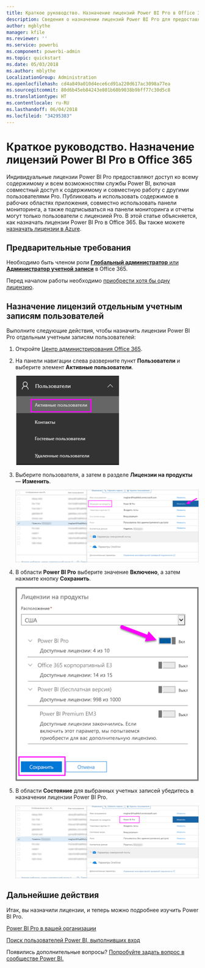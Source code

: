 ```yaml
---
title: Краткое руководство. Назначение лицензий Power BI Pro в Office 365
description: Сведения о назначении лицензий Power BI Pro для предоставления пользователям доступа ко всему содержимому и функциям службы Power BI.
author: mgblythe
manager: kfile
ms.reviewer: ''
ms.service: powerbi
ms.component: powerbi-admin
ms.topic: quickstart
ms.date: 05/03/2018
ms.author: mblythe
LocalizationGroup: Administration
ms.openlocfilehash: cd4a849a010d4ece6cd91a220d617ac3098a77ea
ms.sourcegitcommit: 80d6b45eb84243e801b60b9038b9bff77c30d5c8
ms.translationtype: HT
ms.contentlocale: ru-RU
ms.lasthandoff: 06/04/2018
ms.locfileid: "34295383"
---
```

# <a name="quickstart-assign-power-bi-pro-licenses-in-office-365"></a>Краткое руководство. Назначение лицензий Power BI Pro в Office 365

Индивидуальные лицензии Power BI Pro предоставляют доступ ко всему содержимому и всем возможностям службы Power BI, включая совместный доступ к содержимому и совместную работу с другими пользователями Pro. Публиковать и использовать содержимое в рабочих областях приложения, совместно использовать панели мониторинга, а также подписываться на панели мониторинга и отчеты могут только пользователи с лицензией Pro. В этой статье объясняется, как назначать лицензии Power BI Pro в Office 365. Вы также можете [назначать лицензии в Azure](service-admin-assigning-power-bi-pro-licenses-azure.md).


## <a name="prerequisites"></a>Предварительные требования

Необходимо быть членом роли [**Глобальный администратор** или **Администратор учетной записи**](https://support.office.com/article/about-office-365-admin-roles-da585eea-f576-4f55-a1e0-87090b6aaa9d?ui=en-US&rs=en-US&ad=US) в Office 365.

Перед началом работы необходимо [приобрести хотя бы одну лицензию](service-admin-purchasing-power-bi-pro.md).



## <a name="assign-licenses-to-individual-user-accounts"></a>Назначение лицензий отдельным учетным записям пользователей

Выполните следующие действия, чтобы назначить лицензии Power BI Pro отдельным учетным записям пользователей:

1. Откройте [Центр администрирования Office 365](https://portal.office.com/adminportal/home#/homepage).

2. На панели навигации слева разверните пункт **Пользователи** и выберите элемент **Активные пользователи**.

    ![Активные пользователи](media/service-admin-assigning-power-bi-pro-licenses/service-assigning-power-bi-pro-licenses-05.png)

3. Выберите пользователя, а затем в разделе **Лицензии на продукты** — **Изменить**.

    ![Изменение лицензий на продукты](media/service-admin-assigning-power-bi-pro-licenses/service-assigning-power-bi-pro-licenses-06.png)

4. В области **Power BI Pro** выберите значение **Включено**, а затем нажмите кнопку **Сохранить**.

    ![Включение лицензий на продукты](media/service-admin-assigning-power-bi-pro-licenses/service-assigning-power-bi-pro-licenses-07.png)

5. В области **Состояние** для выбранных учетных записей убедитесь в назначении лицензии Power BI Pro.

    ![Проверка состояния лицензии](media/service-admin-assigning-power-bi-pro-licenses/service-assigning-power-bi-pro-licenses-08.png)



## <a name="next-steps"></a>Дальнейшие действия

Итак, вы назначили лицензии, и теперь можно подробнее изучить Power BI Pro.

[Power BI Pro в вашей организации](service-admin-power-bi-pro-in-your-organization.md)

[Поиск пользователей Power BI, выполнивших вход](service-admin-access-usage.md)

Появились дополнительные вопросы? [Попробуйте задать вопрос в сообществе Power BI.](https://community.powerbi.com/)